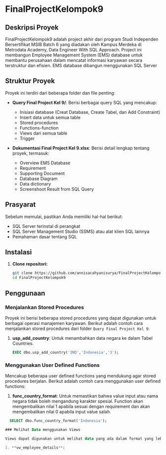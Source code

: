 # FinalProjectKelompok9

## Deskripsi Proyek

FinalProjectKelompok9 adalah project akhir dari program Studi Independen Bersertifikat MSIB Batch 6 yang diadakan oleh Kampus Merdeka di Metrodata Academy, Data Engineer With SQL Approach. Project ini membangun Employee Management System (EMS) database untuk membantu perusahaan dalam mencatat informasi karyawan secara terstruktur dan efisien. EMS database dibangun menggunakan SQL Server

## Struktur Proyek

Proyek ini terdiri dari beberapa folder dan file penting:

- **Query Final Project Kel 9/**: Berisi berbagai query SQL yang mencakup:
  - Inisiasi database (Creat Database, Create Tabel, dan Add Constraint)
  - Insert data untuk semua table
  - Stored procedures 
  - Functions-function 
  - Views dari semua table 
  - Trigger 

- **Dokumentasi Final Project Kel 9.xlsx**: Berisi detail lengkap tentang proyek, termasuk:
  - Overview EMS Database 
  - Requirement 
  - Supporting Document 
  - Database Diagram 
  - Data dictionary
  - Screenshoot Result from SQL Query

## Prasyarat

Sebelum memulai, pastikan Anda memiliki hal-hal berikut:

- SQL Server terinstal di perangkat 
- SQL Server Management Studio (SSMS) atau alat klien SQL lainnya
- Pemahaman dasar tentang SQL

## Instalasi

1. **Clone repositori:**
   ```sh
   git clone https://github.com/annisacahyanisurya/FinalProjectKelompok9.git
   cd FinalProjectKelompok9

## Penggunaan

### Menjalankan Stored Procedures

Proyek ini berisi beberapa stored procedures yang dapat digunakan untuk berbagai operasi manajemen karyawan. Berikut adalah contoh cara menjalankan stored procedures dari folder `Query Final Project Kel 9`:

1. **usp_add_country**: Untuk menambahkan data negara ke dalam Tabel Countries. 
   ```sql
   EXEC dbo.usp_add_country('IND','Indonesia','3');

### Menggunakan User Defined Functions

Mencakup beberapa user defined functions yang mendukung agar stored procedures berjalan. Berikut adalah contoh cara menggunakan user defined functions:

1. **func_country_format**: Untuk memastikan bahwa value input atau nama negara tidak boleh mengandung karakter spesial. Function akan mengembalikan nilai 1 apabila sesuai dengan requirement dan akan mengembalikan nilai 0 apabila input value salah. 
 ```sql
   SELECT dbo.func_country_format('Indonesia');

### Melihat Data menggunakan Views

Views dapat digunakan untuk melihat data yang ada dalam format yang lebih terstruktur. Berikut adalah contoh cara menggunakan views

1. **vw_employee_details**: 






